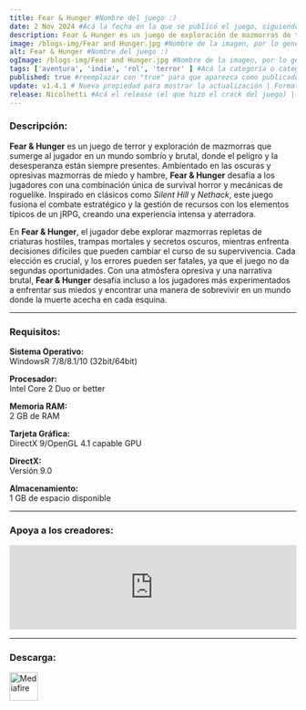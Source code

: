 ```yaml
---
title: Fear & Hunger #Nombre del juego :)
date: 2 Nov 2024 #Acá la fecha en la que se publicó el juego, siguiendo este formato: Dia "30", Mes "Oct", Año "2024" = como debe quedar: 30 Oct 2024
description: Fear & Hunger es un juego de exploración de mazmorras de terror ambientado en las oscuras y desesperanzadoras mazmorras de miedo y hambre. El juego es una mezcla de géneros entre survival horror y explorador de mazmorras, con influencias que van desde Silent Hill hasta Nethack. Incluye elementos de roguelike, además de una sólida base de jRPG. #Acá una mini descripción del juego
image: /blogs-img/Fear and Hunger.jpg #Nombre de la imagen, por lo general es exactamente el mismo nombre que el juego excluyendo lo ":" (Dos puntos)
alt: Fear & Hunger #Nombre del juego :)
ogImage: /blogs-img/Fear and Hunger.jpg #Nombre de la imagen, por lo general es exactamente el mismo nombre que el juego excluyendo lo ":" (Dos puntos)
tags: ['aventura', 'indie', 'rol', 'terror' ] #Acá la categoría o categorías del juego, si es más de una se coloca en este formato: ['categoría1', 'categoría2']
published: true #reemplazar con "true" para que aparezca como publicado
update: v1.4.1 # Nueva propiedad para mostrar la actualización | Formato: v1.0.0
release: Nicolhetti #Acá el release (el que hizo el crack del juego) | Formato: Nicolhetti
---
```


<!--En VSCode seleccionando una palabra, por ejemplo: "Fear & Hunger" y apretando Ctrl+F2 se seleccionan todas las palabras iguales-->

### Descripción:
**Fear & Hunger** es un juego de terror y exploración de mazmorras que sumerge al jugador en un mundo sombrío y brutal, donde el peligro y la desesperanza están siempre presentes. Ambientado en las oscuras y opresivas mazmorras de miedo y hambre, **Fear & Hunger** desafía a los jugadores con una combinación única de survival horror y mecánicas de roguelike. Inspirado en clásicos como *Silent Hill* y *Nethack*, este juego fusiona el combate estratégico y la gestión de recursos con los elementos típicos de un jRPG, creando una experiencia intensa y aterradora.

En **Fear & Hunger**, el jugador debe explorar mazmorras repletas de criaturas hostiles, trampas mortales y secretos oscuros, mientras enfrenta decisiones difíciles que pueden cambiar el curso de su supervivencia. Cada elección es crucial, y los errores pueden ser fatales, ya que el juego no da segundas oportunidades. Con una atmósfera opresiva y una narrativa brutal, **Fear & Hunger** desafía incluso a los jugadores más experimentados a enfrentar sus miedos y encontrar una manera de sobrevivir en un mundo donde la muerte acecha en cada esquina.

<!--Prompt para Chat-GPT: Hazme una descripción para el juego "Fear & Hunger" y cada que menciones "Fear & Hunger" ponlo en negrita -->

---

### Requisitos:
**Sistema Operativo:**  
WindowsR 7/8/8.1/10 (32bit/64bit)

**Procesador:**  
Intel Core 2 Duo or better

**Memoria RAM:**  
2 GB de RAM

**Tarjeta Gráfica:**  
DirectX 9/OpenGL 4.1 capable GPU

**DirectX:**  
Versión 9.0

**Almacenamiento:**  
1 GB de espacio disponible

<!--Si falta o sobra un requisito se quita o se agrega manteniendo el mismo formato-->

---

### Apoya a los creadores:
<iframe src="https://store.steampowered.com/widget/1002300/" frameborder="0" style="background-color: transparent; width: 100% !important; aspect-ratio: 646 / 190;"></iframe>

<!--Reemplazar los numeros (AppID) del juego (en este caso 2668510) por el numero (AppID) correspondiente con el juego a publicar-->
<!--El AppID se encuentra en la URL del Juego en Steam-->

---

### Descarga:

[<img src="https://gist.github.com/cxmeel/0dbc95191f239b631c3874f4ccf114e2/raw/download.svg" alt="Mediafire" height="50" />](https://www.mediafire.com/file/rvk2x3vn9puhtju/Fear_%2526_Hunger_-_By_Nicolhetti_Projects.zip/file)

<!-- # se debe reemplazar por el link de descarga-->

<!--NOMBRE-DEL-SERVICIO se debe reemplazar por el servicio donde está subido el juego-->